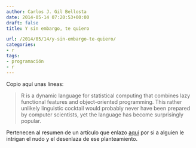 ```yaml
---
author: Carlos J. Gil Bellosta
date: 2014-05-14 07:20:53+00:00
draft: false
title: Y sin embargo, te quiero

url: /2014/05/14/y-sin-embargo-te-quiero/
categories:
- r
tags:
- programación
- r
---
```


Copio aquí unas líneas:

> R is a dynamic language for statistical computing that combines lazy functional features and object-oriented programming. This rather unlikely linguistic cocktail would probably never have been prepared by computer scientists, yet the language has become surprisingly popular.

Pertenecen al resumen de un artículo que enlazo [aquí](http://r.cs.purdue.edu/pub/ecoop12.pdf) por si a alguien le intrigan el nudo y el desenlaza de ese planteamiento.

